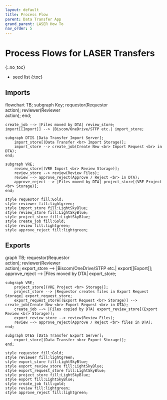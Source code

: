 ```yaml
---
layout: default
title: Process Flow
parent: Data Transfer App
grand_parent: LASER How To
nav_order: 5
---
```


<head>
  <script src="https://cdn.jsdelivr.net/npm/mermaid/dist/mermaid.min.js">
  <script>mermaid.initialize({startOnLoad:true});</script>
</head>

# Process Flows for LASER Transfers
{:.no_toc}

* seed list
{:toc}


## Imports
<div class="mermaid">
flowchart TB;
	subgraph Key;
        requestor(Requestor<br>action);
	    reviewer(Reviewer<br>action);
	end;

    create_job --> |Files moved by DTA| review_store;
    import[[Import]] --> |Biscom/OneDrive/STFP etc.| import_store;
	
    subgraph DTIS [Data Transfer Import Server];
        import_store[(Data Transfer <br> Import Storage)];
        import_store --> create_job(Create New <br> Import Request <br> in DTA);
	end;

	subgraph VRE;
        review_store[(VRE Import <br> Review Storage)];
        review_store --> review(Review Files);
        review --> approve_reject(Approve / Reject <br> in DTA);
        approve_reject --> |Files moved by DTA| project_store[(VRE Project <br> Storage)];
	end;

	style requestor fill:Gold;
	style reviewer fill:lightgreen;
	style import_store fill:LightSkyBlue;
	style review_store fill:LightSkyBlue;
	style project_store fill:LightSkyBlue;
	style create_job fill:Gold;
	style review fill:lightgreen;
	style approve_reject fill:lightgreen;
</div>


## Exports
<div class="mermaid">
graph TB;
    requestor(Requestor<br>action);
    reviewer(Reviewer<br>action);
    export_store --> |Biscom/OneDrive/STFP etc.| export[[Export]];
    approve_reject --> |Files moved by DTA| export_store;

    subgraph VRE;
        project_store[(VRE Project <br> Storage)];
        project_store --> |Requestor creates files in Export Request Storage| export_request_store;
        export_request_store[(Export Request <br> Storage)] --> create_job(Create New <br> Export Request <br> in DTA);
        create_job --> |Files copied by DTA| export_review_store[(Export Review <br> Storage)];
        export_review_store --> review(Review Files);
        review --> approve_reject(Approve / Reject <br> files in DTA);
    end;

    subgraph DTES [Data Transfer Export Server];
        export_store[(Data Transfer <br> Export Storage)];
    end;
	
    style requestor fill:Gold;
	style reviewer fill:lightgreen;
    style export_store fill:LightSkyBlue;
    style export_review_store fill:LightSkyBlue;
    style export_request_store fill:LightSkyBlue;
    style project_store fill:LightSkyBlue;
    style export fill:LightSkyBlue;
    style create_job fill:gold;
    style review fill:lightgreen;
    style approve_reject fill:lightgreen;
</div>


